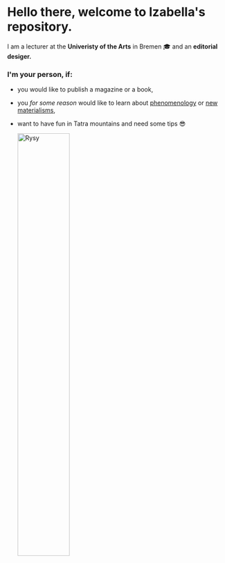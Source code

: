 # Hello there, welcome to Izabella's repository. 

   I am a lecturer at the **Univeristy of the Arts** in Bremen  🎓 and an **editorial desiger.** 
### I'm your person, if:

+ you would like to publish a magazine or a book, 

+ you _for some reason_ would like to learn about [phenomenology](https://plato.stanford.edu/entries/phenomenology) or [new materialisms](https://newmaterialism.eu), 

* want to have fun in Tatra mountains and need some tips :sunglasses:


   <img src= "https://8a.pl/8academy/wp-content/uploads/2018/04/yosemite.jpg" alt="Rysy" width=50% height=50% title="Rysy Title">
   
